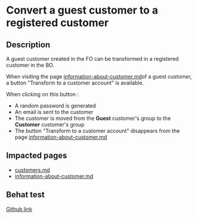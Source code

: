 # Convert a guest customer to a registered customer

## Description

A guest customer created in the FO can be transformed in a registered customer in the BO.

When visiting the page [information-about-customer.md](../../ux-ui/back-office/sell/add-or-edit-merchandise-returns/information-about-customer.md "mention")of a guest customer, a button "Transform to a customer account" is available.

When clicking on this button :&#x20;

* A random password is generated
* An email is sent to the customer
* The customer is moved from the **Guest** customer's group to the **Customer** customer's group
* The button "Transform to a customer account" disappears from the page [information-about-customer.md](../../ux-ui/back-office/sell/add-or-edit-merchandise-returns/information-about-customer.md "mention")

## Impacted pages

* [customers.md](../../ux-ui/back-office/sell/catalog/customers.md "mention")
* [information-about-customer.md](../../ux-ui/back-office/sell/add-or-edit-merchandise-returns/information-about-customer.md "mention")

## Behat test

[Github link](https://github.com/PrestaShop/PrestaShop/blob/develop/tests/Integration/Behaviour/Features/Scenario/Customer/customer\_management.feature)
